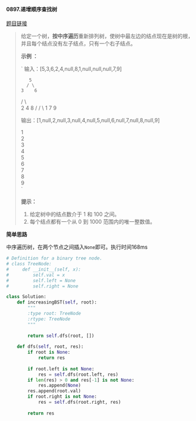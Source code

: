 #### 0897.递增顺序查找树
[题目链接](https://leetcode-cn.com/problems/increasing-order-search-tree/)
> 给定一个树，**按中序遍历**重新排列树，使树中最左边的结点现在是树的根，并且每个结点没有左子结点，只有一个右子结点。
>
>  
>
> **示例 ：**
>
> `
> 输入：[5,3,6,2,4,null,8,1,null,null,null,7,9]
> 
>        5
>       / \
>     3    6
>    / \    \
>   2   4    8
>  /        / \ 
> 1        7   9
> 
> 输出：[1,null,2,null,3,null,4,null,5,null,6,null,7,null,8,null,9]
> 
>  1
>   \
>    2
>     \
>      3
>       \
>        4
>         \
>          5
>           \
>            6
>             \
>              7
>               \
>                8
>                 \
>                  9  
> `
>
>  
>
> **提示：**
>
> 1. 给定树中的结点数介于 1 和 100 之间。
> 2. 每个结点都有一个从 0 到 1000 范围内的唯一整数值。

**简单思路**

中序遍历树，在两个节点之间插入`None`即可。执行时间168ms

```python
# Definition for a binary tree node.
# class TreeNode:
#     def __init__(self, x):
#         self.val = x
#         self.left = None
#         self.right = None

class Solution:
    def increasingBST(self, root):
        """
        :type root: TreeNode
        :rtype: TreeNode
        """
        
        return self.dfs(root, [])
        
    def dfs(self, root, res):
        if root is None:
            return res
        
        if root.left is not None:
            res = self.dfs(root.left, res)
        if len(res) > 0 and res[-1] is not None:
            res.append(None)
        res.append(root.val)
        if root.right is not None:
            res = self.dfs(root.right, res)
        
        return res
```

